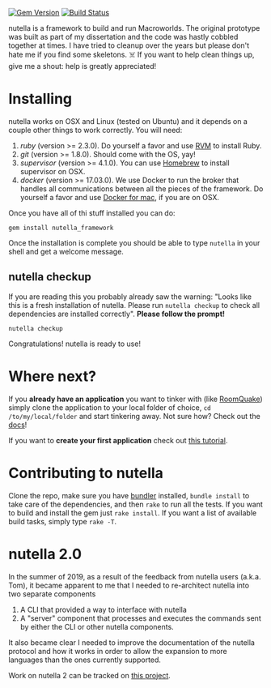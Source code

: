 
[![Gem Version](https://badge.fury.io/rb/nutella_framework.svg)](http://badge.fury.io/rb/nutella_framework) 
[![Build Status](https://travis-ci.org/nutella-framework/nutella_framework.svg?branch=master)](https://travis-ci.org/nutella-framework/nutella_framework)

nutella is a framework to build and run Macroworlds. The original prototype was built as part of my dissertation and the code was hastly cobbled together at times. I have tried to cleanup over the years but please don't hate me if you find some skeletons. ☠️ If you want to help clean things up, give me a shout: help is greatly appreciated!

# Installing
nutella works on OSX and Linux (tested on Ubuntu) and it depends on a couple other things to work correctly. You will need:

1. _ruby_ (version >= 2.3.0). Do yourself a favor and use [RVM](https://rvm.io/rvm/install) to install Ruby.
1. _git_ (version >= 1.8.0). Should come with the OS, yay!
1. _supervisor_ (version >= 4.1.0). You can use [Homebrew](http://brew.sh/) to install supervisor on OSX.
1. _docker_ (version >= 17.03.0). We use Docker to run the broker that handles all communications between all the pieces of the framework. Do yourself a favor and use [Docker for mac](https://store.docker.com/editions/community/docker-ce-desktop-mac), if you are on OSX.

Once you have all of thi stuff installed you can do:
```
gem install nutella_framework
```
Once the installation is complete you should be able to type `nutella` in your shell and get a welcome message. 

## nutella checkup
If you are reading this you probably already saw the warning: "Looks like this is a fresh installation of nutella. Please run `nutella checkup` to check all dependencies are installed correctly". **Please follow the prompt!**

```
nutella checkup
```
Congratulations! nutella is ready to use!


# Where next?
If you **already have an application** you want to tinker with (like [RoomQuake](https://github.com/ltg-uic/roomquake)) simply clone the application to your local folder of choice, `cd /to/my/local/folder` and start tinkering away. Not sure how? Check out the [docs](https://github.com/nutella-framework/docs)!

If you want to **create your first application** check out [this tutorial](https://github.com/nutella-framework/docs/blob/master/getting_started/tutorial_1.md).


# Contributing to nutella
Clone the repo, make sure you have [bundler](https://bundler.io/) installed, `bundle install` to take care of the dependencies, and then `rake` to run all the tests. If you want to build and install the gem just `rake install`. If you want a list of available build tasks, simply type `rake -T`. 

# nutella 2.0
In the summer of 2019, as a result of the feedback from nutella users (a.k.a. Tom), it became apparent to me that I needed to re-architect nutella into two separate components
1. A CLI that provided a way to interface with nutella
2. A "server" component that processes and executes the commands sent by either the CLI or other nutella components.

It also became clear I needed to improve the documentation of the nutella protocol and how it works in order to allow the expansion to more languages than the ones currently supported.

Work on nutella 2 can be tracked on [this project](https://github.com/orgs/nutella-framework/projects/2).
